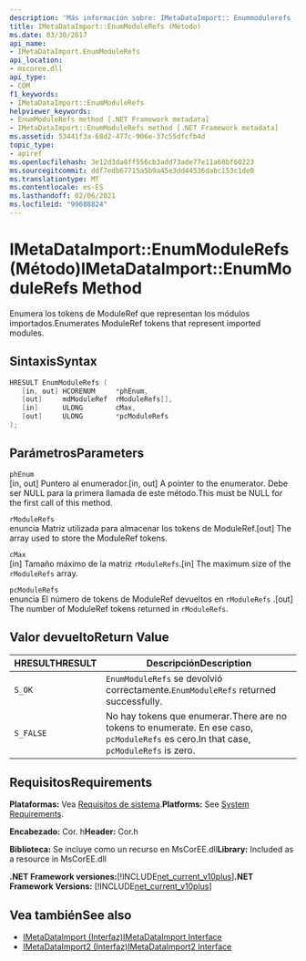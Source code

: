 ```yaml
---
description: 'Más información sobre: IMetaDataImport:: Enummodulerefs ((método)'
title: IMetaDataImport::EnumModuleRefs (Método)
ms.date: 03/30/2017
api_name:
- IMetaDataImport.EnumModuleRefs
api_location:
- mscoree.dll
api_type:
- COM
f1_keywords:
- IMetaDataImport::EnumModuleRefs
helpviewer_keywords:
- EnumModuleRefs method [.NET Framework metadata]
- IMetaDataImport::EnumModuleRefs method [.NET Framework metadata]
ms.assetid: 53441f3a-68d2-477c-906e-37c55dfcfb4d
topic_type:
- apiref
ms.openlocfilehash: 3e12d3da8ff556cb3add73ade77e11a68bf60223
ms.sourcegitcommit: ddf7edb67715a5b9a45e3dd44536dabc153c1de0
ms.translationtype: MT
ms.contentlocale: es-ES
ms.lasthandoff: 02/06/2021
ms.locfileid: "99688824"
---
```

# <a name="imetadataimportenummodulerefs-method"></a><span data-ttu-id="0086c-103">IMetaDataImport::EnumModuleRefs (Método)</span><span class="sxs-lookup"><span data-stu-id="0086c-103">IMetaDataImport::EnumModuleRefs Method</span></span>

<span data-ttu-id="0086c-104">Enumera los tokens de ModuleRef que representan los módulos importados.</span><span class="sxs-lookup"><span data-stu-id="0086c-104">Enumerates ModuleRef tokens that represent imported modules.</span></span>  
  
## <a name="syntax"></a><span data-ttu-id="0086c-105">Sintaxis</span><span class="sxs-lookup"><span data-stu-id="0086c-105">Syntax</span></span>  
  
```cpp  
HRESULT EnumModuleRefs (  
   [in, out] HCORENUM     *phEnum,  
   [out]     mdModuleRef  rModuleRefs[],  
   [in]      ULONG        cMax,  
   [out]     ULONG        *pcModuleRefs  
);  
```  
  
## <a name="parameters"></a><span data-ttu-id="0086c-106">Parámetros</span><span class="sxs-lookup"><span data-stu-id="0086c-106">Parameters</span></span>  

 `phEnum`  
 <span data-ttu-id="0086c-107">[in, out] Puntero al enumerador.</span><span class="sxs-lookup"><span data-stu-id="0086c-107">[in, out] A pointer to the enumerator.</span></span> <span data-ttu-id="0086c-108">Debe ser NULL para la primera llamada de este método.</span><span class="sxs-lookup"><span data-stu-id="0086c-108">This must be NULL for the first call of this method.</span></span>  
  
 `rModuleRefs`  
 <span data-ttu-id="0086c-109">enuncia Matriz utilizada para almacenar los tokens de ModuleRef.</span><span class="sxs-lookup"><span data-stu-id="0086c-109">[out] The array used to store the ModuleRef tokens.</span></span>  
  
 `cMax`  
 <span data-ttu-id="0086c-110">[in] Tamaño máximo de la matriz `rModuleRefs`.</span><span class="sxs-lookup"><span data-stu-id="0086c-110">[in] The maximum size of the `rModuleRefs` array.</span></span>  
  
 `pcModuleRefs`  
 <span data-ttu-id="0086c-111">enuncia El número de tokens de ModuleRef devueltos en `rModuleRefs` .</span><span class="sxs-lookup"><span data-stu-id="0086c-111">[out] The number of ModuleRef tokens returned in `rModuleRefs`.</span></span>  
  
## <a name="return-value"></a><span data-ttu-id="0086c-112">Valor devuelto</span><span class="sxs-lookup"><span data-stu-id="0086c-112">Return Value</span></span>  
  
|<span data-ttu-id="0086c-113">HRESULT</span><span class="sxs-lookup"><span data-stu-id="0086c-113">HRESULT</span></span>|<span data-ttu-id="0086c-114">Descripción</span><span class="sxs-lookup"><span data-stu-id="0086c-114">Description</span></span>|  
|-------------|-----------------|  
|`S_OK`|<span data-ttu-id="0086c-115">`EnumModuleRefs` se devolvió correctamente.</span><span class="sxs-lookup"><span data-stu-id="0086c-115">`EnumModuleRefs` returned successfully.</span></span>|  
|`S_FALSE`|<span data-ttu-id="0086c-116">No hay tokens que enumerar.</span><span class="sxs-lookup"><span data-stu-id="0086c-116">There are no tokens to enumerate.</span></span> <span data-ttu-id="0086c-117">En ese caso, `pcModuleRefs` es cero.</span><span class="sxs-lookup"><span data-stu-id="0086c-117">In that case, `pcModuleRefs` is zero.</span></span>|  
  
## <a name="requirements"></a><span data-ttu-id="0086c-118">Requisitos</span><span class="sxs-lookup"><span data-stu-id="0086c-118">Requirements</span></span>  

 <span data-ttu-id="0086c-119">**Plataformas:** Vea [Requisitos de sistema](../../get-started/system-requirements.md).</span><span class="sxs-lookup"><span data-stu-id="0086c-119">**Platforms:** See [System Requirements](../../get-started/system-requirements.md).</span></span>  
  
 <span data-ttu-id="0086c-120">**Encabezado:** Cor. h</span><span class="sxs-lookup"><span data-stu-id="0086c-120">**Header:** Cor.h</span></span>  
  
 <span data-ttu-id="0086c-121">**Biblioteca:** Se incluye como un recurso en MsCorEE.dll</span><span class="sxs-lookup"><span data-stu-id="0086c-121">**Library:** Included as a resource in MsCorEE.dll</span></span>  
  
 <span data-ttu-id="0086c-122">**.NET Framework versiones:**[!INCLUDE[net_current_v10plus](../../../../includes/net-current-v10plus-md.md)]</span><span class="sxs-lookup"><span data-stu-id="0086c-122">**.NET Framework Versions:** [!INCLUDE[net_current_v10plus](../../../../includes/net-current-v10plus-md.md)]</span></span>  
  
## <a name="see-also"></a><span data-ttu-id="0086c-123">Vea también</span><span class="sxs-lookup"><span data-stu-id="0086c-123">See also</span></span>

- [<span data-ttu-id="0086c-124">IMetaDataImport (Interfaz)</span><span class="sxs-lookup"><span data-stu-id="0086c-124">IMetaDataImport Interface</span></span>](imetadataimport-interface.md)
- [<span data-ttu-id="0086c-125">IMetaDataImport2 (Interfaz)</span><span class="sxs-lookup"><span data-stu-id="0086c-125">IMetaDataImport2 Interface</span></span>](imetadataimport2-interface.md)
